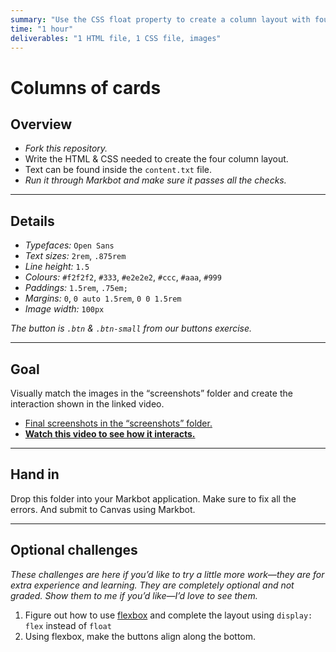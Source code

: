 ```yaml
---
summary: "Use the CSS float property to create a column layout with four cards inside."
time: "1 hour"
deliverables: "1 HTML file, 1 CSS file, images"
---
```


# Columns of cards

## Overview

- *Fork this repository.*
- Write the HTML & CSS needed to create the four column layout.
- Text can be found inside the `content.txt` file.
- *Run it through Markbot and make sure it passes all the checks.*

---

## Details

- *Typefaces:* `Open Sans`
- *Text sizes:* `2rem`, `.875rem`
- *Line height:* `1.5`
- *Colours:* `#f2f2f2`, `#333`, `#e2e2e2`, `#ccc`, `#aaa`, `#999`
- *Paddings:* `1.5rem`, `.75em;`
- *Margins:* `0`, `0 auto 1.5rem`, `0 0 1.5rem`
- *Image width:* `100px`

*The button is `.btn` & `.btn-small` from our buttons exercise.*

---

## Goal

Visually match the images in the “screenshots” folder and create the interaction shown in the linked video.

- [Final screenshots in the “screenshots” folder.](screenshots)
- [**Watch this video to see how it interacts.**](https://youtu.be/F1a0g8X6DIY)

---

## Hand in

Drop this folder into your Markbot application. Make sure to fix all the errors. And submit to Canvas using Markbot.

---

## Optional challenges

*These challenges are here if you’d like to try a little more work—they are for extra experience and learning. They are completely optional and not graded. Show them to me if you’d like—I’d love to see them.*

1. Figure out how to use [flexbox](https://learn-the-web.algonquindesign.ca/topics/flow-display/#flexbox) and complete the layout using `display: flex` instead of `float`
2. Using flexbox, make the buttons align along the bottom.
